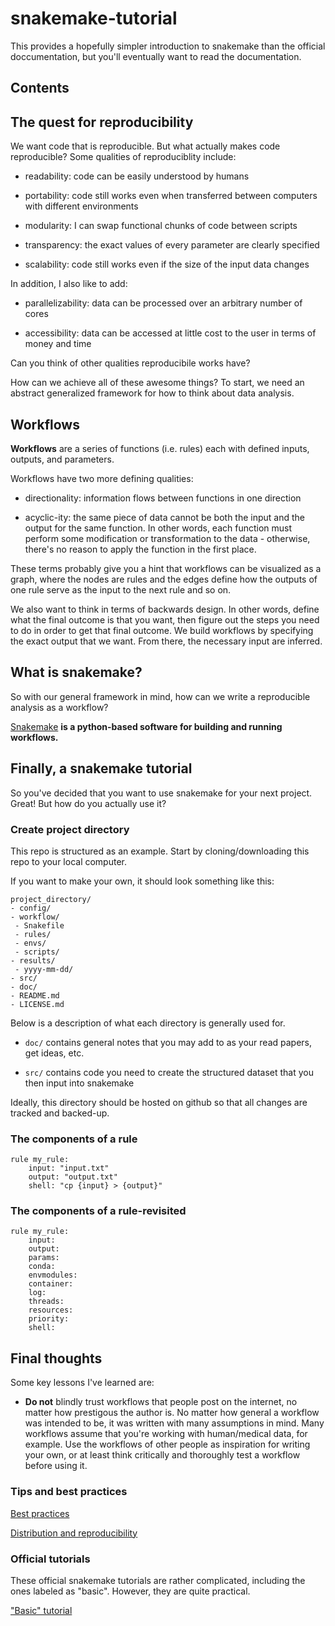 # snakemake-tutorial

This provides a hopefully simpler introduction to snakemake than the official doccumentation, but you'll eventually want to read the documentation.

## Contents

## The quest for reproducibility

We want code that is reproducible. But what actually makes code reproducible? Some qualities of reproduciblity include:

* readability: code can be easily understood by humans

* portability: code still works even when transferred between computers with different environments

* modularity: I can swap functional chunks of code between scripts

* transparency: the exact values of every parameter are clearly specified

* scalability: code still works even if the size of the input data changes

In addition, I also like to add:

* parallelizability: data can be processed over an arbitrary number of cores

* accessibility: data can be accessed at little cost to the user in terms of money and time

Can you think of other qualities reproducibile works have?

How can we achieve all of these awesome things? To start, we need an abstract generalized framework for how to think about data analysis.
 
## Workflows

**Workflows** are a series of functions (i.e. rules) each with defined inputs, outputs, and parameters.

Workflows have two more defining qualities: 

* directionality: information flows between functions in one direction

* acyclic-ity: the same piece of data cannot be both the input and the output for the same function. In other words, each function must perform some modification or transformation to the data - otherwise, there's no reason to apply the function in the first place. 

These terms probably give you a hint that workflows can be visualized as a graph, where the nodes are rules and the edges define how the outputs of one rule serve as the input to the next rule and so on.

We also want to think in terms of backwards design. In other words, define what the final outcome is that you want, then figure out the steps you need to do in order to get that final outcome. We build workflows by specifying the exact output that we want. From there, the necessary input are inferred.

## What is snakemake?

So with our general framework in mind, how can we write a reproducible analysis as a workflow?

[Snakemake](https://snakemake.github.io/) **is a python-based software for building and running workflows.**

## Finally, a snakemake tutorial

So you've decided that you want to use snakemake for your next project. Great! But how do you actually use it?

###  Create project directory

This repo is structured as an example. Start by cloning/downloading this repo to your local computer. 

If you want to make your own, it should look something like this:

```
project_directory/
- config/
- workflow/
 - Snakefile
 - rules/
 - envs/
 - scripts/
- results/
 - yyyy-mm-dd/
- src/
- doc/
- README.md
- LICENSE.md
```

Below is a description of what each directory is generally used for.

* `doc/` contains general notes that you may add to as your read papers, get ideas, etc.

* `src/` contains code you need to create the structured dataset that you then input into snakemake 

Ideally, this directory should be hosted on github so that all changes are tracked and backed-up.

### The components of a rule

```
rule my_rule:
	input: "input.txt"
	output: "output.txt"
	shell: "cp {input} > {output}"
```

### The components of a rule-revisited

```
rule my_rule:
	input:
	output:
	params:
	conda:
	envmodules:
	container:
	log:
	threads:
	resources:
	priority:
	shell:
```

## Final thoughts

Some key lessons I've learned are:

* **Do not** blindly trust workflows that people post on the internet, no matter how prestigous the author is. No matter how general a workflow was intended to be, it was written with many assumptions in mind. Many workflows assume that you're working with human/medical data, for example. Use the workflows of other people as inspiration for writing your own, or at least think critically and thoroughly test a workflow before using it.

### Tips and best practices 

[Best practices](https://snakemake.readthedocs.io/en/stable/snakefiles/best_practices.html)

[Distribution and reproducibility](https://snakemake.readthedocs.io/en/stable/snakefiles/deployment.html)

### Official tutorials

These official snakemake tutorials are rather complicated, including the ones labeled as "basic". However, they are quite practical.

["Basic" tutorial](https://snakemake.readthedocs.io/en/stable/tutorial/short.html)
